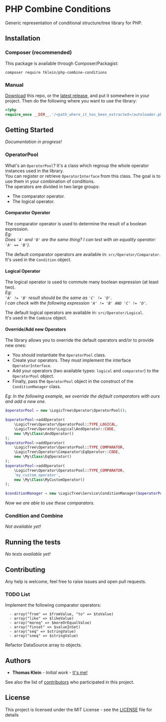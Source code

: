 # PHP Combine Conditions

Generic representation of conditional structure/tree library for PHP.

## Installation

### Composer (recommended)

This package is available through Composer/Packagist:

```
composer require tklein/php-combine-conditions
```

### Manual

[Download](https://github.com/thomas-blackbird/php-combine-conditions/zipball/master) this repo,
or the [latest release](https://github.com/thomas-blackbird/php-combine-conditions/releases),
and put it somewhere in your project. Then do the following where you want to use the library:

```php
<?php
require_once __DIR__.'/<path_where_it_has_been_extracted>/autoloader.php';
```

## Getting Started

*Documentation in progress!*

### OperatorPool

What's an `OperatorPool`? It's a class which regroup the whole operator instances used in the library.  
You can register or retrieve `OperatorInterface` from this class. The goal is to use them in your combination of conditions.  
The operators are divided in two large groups:

- The comparator operator.
- The logical operator.

#### Comparator Operator

The comparator operator is used to determine the result of a boolean expression.  
*Eg:  
Does `'A'` and `'B'` are the same thing? I can test with an equality operator: `'A' == 'B'`).*

The default comparator operators are available in: `src/Operator/Comparator`.  
It's used in the `Condition` object.

#### Logical Operator

The logical operator is used to commute many boolean expression (at least two).  
*Eg:  
`'A' != 'B'` result should be the same as `'C' != 'D'`.  
I can check with the following expression `'A' != 'B' AND 'C' != 'D'`.*

The default logical operators are available in: `src/Operator/Logical`.  
It's used in the `Combine` object.

#### Override/Add new Operators

The library allows you to override the default operators and/or to provide new ones:  

- You should instantiate the `OperatorPool` class.
- Create your operators. They must implement the interface `OperatorInterface`.
- Add your operators (two available types: `logical` and `comparator`) to the `OperatorPool` object. 
- Finally, pass the `OperatorPool` object in the construct of the `ConditionManager` class.

*Eg: In the following example, we override the default comparators with ours and add a new one.*
```php
$operatorPool = new \LogicTree\Operator\OperatorPool();
  
$operatorPool->addOperator(
    \LogicTree\Operator\OperatorPool::TYPE_LOGICAL,
    \LogicTree\Operator\Logical\AndOperator::CODE,
    new \My\Class\AndOperator()
);
$operatorPool->addOperator(
    \LogicTree\Operator\OperatorPool::TYPE_COMPARATOR,
    \LogicTree\Operator\Comparator\EqOperator::CODE,
    new \My\Class\EqOperator()
);
$operatorPool->addOperator(
    \LogicTree\Operator\OperatorPool::TYPE_COMPARATOR,
    'my_custom_operator',
    new \My\Class\MyCustomOperator()
);
  
$conditionManager = new \LogicTree\Service\ConditionManager($operatorPool);
```
*Now we are able to use these comparators.*

### Condition and Combine

*Not available yet!*

## Running the tests

*No tests available yet!*

## Contributing

Any help is welcome, feel free to raise issues and open pull requests.

### TODO List

Implement the following comparator operators:

      - array("from" => $fromValue, "to" => $toValue)
      - array("like" => $likeValue)
      - array("moreq" => $moreOrEqualValue)
      - array("finset" => $valueInSet)
      - array("seq" => $stringValue)
      - array("sneq" => $stringValue)

Refactor DataSource array to objects.

## Authors

* **Thomas Klein** - *Initial work* - [It's me!](https://github.com/thomas-blackbird)

See also the list of [contributors](https://github.com/thomas-blackbird/php-combine-conditions/contributors) who participated in this project.

## License

This project is licensed under the MIT License - see the [LICENSE](LICENSE) file for details
